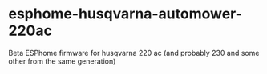 # esphome-husqvarna-automower-220ac
Beta ESPhome firmware for husqvarna 220 ac (and probably 230 and some other from the same generation)
